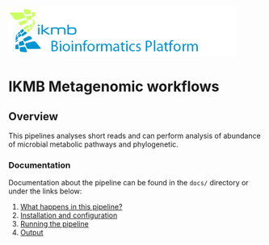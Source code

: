 ![](images/ikmb_bfx_logo.png)

# IKMB Metagenomic workflows

## Overview

This pipelines analyses short reads and can perform analysis of abundance of microbial metabolic pathways and phylogenetic. 

### Documentation 

Documentation about the pipeline can be found in the `docs/` directory or under the links below:

1. [What happens in this pipeline?](docs/pipeline.md)
2. [Installation and configuration](docs/installation.md)
3. [Running the pipeline](docs/usage.md)
4. [Output](docs/output.md)
